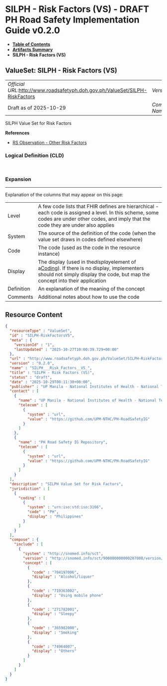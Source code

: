 # SILPH - Risk Factors (VS) - DRAFT PH Road Safety Implementation Guide v0.2.0

* [**Table of Contents**](toc.md)
* [**Artifacts Summary**](artifacts.md)
* **SILPH - Risk Factors (VS)**

## ValueSet: SILPH - Risk Factors (VS) 

| | |
| :--- | :--- |
| *Official URL*:http://www.roadsafetyph.doh.gov.ph/ValueSet/SILPH-RiskFactors | *Version*:0.2.0 |
| Draft as of 2025-10-29 | *Computable Name*:SILPH___Risk_Factors__VS_ |

 
SILPH Value Set for Risk Factors 

 **References** 

* [RS Observation - Other Risk Factors](StructureDefinition-rs-observation-other-risk-factors.md)

### Logical Definition (CLD)

 

### Expansion

-------

 Explanation of the columns that may appear on this page: 

| | |
| :--- | :--- |
| Level | A few code lists that FHIR defines are hierarchical - each code is assigned a level. In this scheme, some codes are under other codes, and imply that the code they are under also applies |
| System | The source of the definition of the code (when the value set draws in codes defined elsewhere) |
| Code | The code (used as the code in the resource instance) |
| Display | The display (used in the*display*element of a[Coding](http://hl7.org/fhir/R4/datatypes.html#Coding)). If there is no display, implementers should not simply display the code, but map the concept into their application |
| Definition | An explanation of the meaning of the concept |
| Comments | Additional notes about how to use the code |



## Resource Content

```json
{
  "resourceType" : "ValueSet",
  "id" : "SILPH-RiskFactorsVS",
  "meta" : {
    "versionId" : "1",
    "lastUpdated" : "2025-10-27T10:00:39.729+00:00"
  },
  "url" : "http://www.roadsafetyph.doh.gov.ph/ValueSet/SILPH-RiskFactors",
  "version" : "0.2.0",
  "name" : "SILPH___Risk_Factors__VS_",
  "title" : "SILPH - Risk Factors (VS)",
  "status" : "draft",
  "date" : "2025-10-29T00:11:30+00:00",
  "publisher" : "UP Manila - National Institutes of Health - National Telehealth Center",
  "contact" : [
    {
      "name" : "UP Manila - National Institutes of Health - National Telehealth Center",
      "telecom" : [
        {
          "system" : "url",
          "value" : "https://github.com/UPM-NTHC/PH-RoadSafetyIG"
        }
      ]
    },
    {
      "name" : "PH Road Safety IG Repository",
      "telecom" : [
        {
          "system" : "url",
          "value" : "https://github.com/UPM-NTHC/PH-RoadSafetyIG"
        }
      ]
    }
  ],
  "description" : "SILPH Value Set for Risk Factors",
  "jurisdiction" : [
    {
      "coding" : [
        {
          "system" : "urn:iso:std:iso:3166",
          "code" : "PH",
          "display" : "Philippines"
        }
      ]
    }
  ],
  "compose" : {
    "include" : [
      {
        "system" : "http://snomed.info/sct",
        "version" : "http://snomed.info/sct/900000000000207008/version/20241001",
        "concept" : [
          {
            "code" : "704197006",
            "display" : "Alcohol/liquor"
          },
          {
            "code" : "719363002",
            "display" : "Using mobile phone"
          },
          {
            "code" : "271782001",
            "display" : "Sleepy"
          },
          {
            "code" : "365982000",
            "display" : "Smoking"
          },
          {
            "code" : "74964007",
            "display" : "Others"
          }
        ]
      }
    ]
  }
}

```
